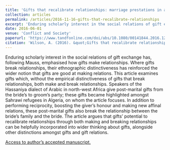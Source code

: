 ```yaml
---
title: 'Gifts that recalibrate relationships: marriage prestations in an Arab liberation movement'
collection: articles
permalink: /articles/2016-11-16-gifts-that-recalibrate-relationships
excerpt: 'Enduring scholarly interest in the social relations of gift exchange has, following Mauss, emphasised how gifts make relationships. Where gifts break relationships, their ethnographic distinctiveness has reinforced the wider notion that gifts are good at making relations. This article examines gifts which, without the empirical distinctiveness of gifts that break relationships, both make and break relationships...'
date: 2016-06-01
venue: 'Conflict and Society'
paperurl: 'https://www.tandfonline.com/doi/abs/10.1080/00141844.2016.1253598?journalCode=retn20'
citation: 'Wilson, A. (2016). &quot;Gifts that recalibrate relationships: marriage prestations in an Arab liberation movement.&quot; <i>Ethnos 83(1), pp. 296-315.</i>.'
---
```

Enduring scholarly interest in the social relations of gift exchange has, following Mauss, emphasised how gifts make relationships. Where gifts break relationships, their ethnographic distinctiveness has reinforced the wider notion that gifts are good at making relations. This article examines gifts which, without the empirical distinctiveness of gifts that break relationships, both make and break relationships. Speakers of the Hassaniya dialect of Arabic in north-west Africa give post-marital gifts from the bride’s to groom’s party; these gifts became highlighted amongst Sahrawi refugees in Algeria, on whom the article focuses. In addition to performing reciprocity, boosting the giver’s honour and making new affinal relations, these post-marital gifts also break the relationship between the bride’s family and the bride. The article argues that gifts’ potential to recalibrate relationships through both making and breaking relationships can be helpfully incorporated into wider thinking about gifts, alongside other distinctions amongst gifts and gift relations.

[Access to author’s accepted manuscript.](https://sro.sussex.ac.uk/id/eprint/75607/1/Wilson%20radicalism%20and%20revolutionary%20state%20power%202018%20accepted%20version.pdf)